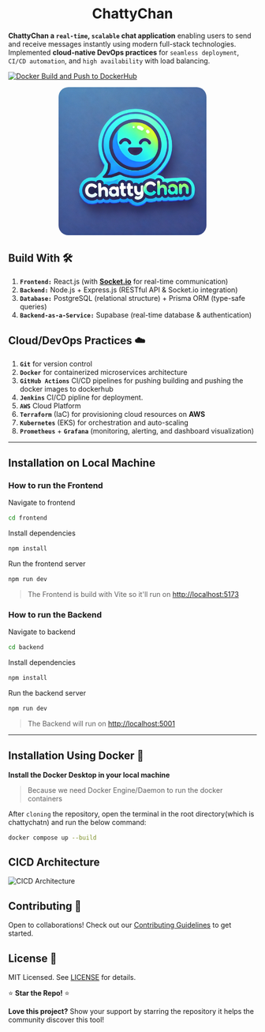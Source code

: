 <div align="center">
<h1>ChattyChan </h1>
</div>

**ChattyChan a `real-time`, `scalable` chat application** enabling users to send and receive messages instantly using modern full-stack technologies. Implemented **cloud-native DevOps practices** for `seamless deployment`,` CI/CD automation`, and `high availability` with load balancing.

[![Docker Build and Push to DockerHub](https://github.com/Suraj-kumar00/ChattyChan/actions/workflows/docker-build.yaml/badge.svg?branch=main)](https://github.com/Suraj-kumar00/ChattyChan/actions/workflows/docker-build.yaml)

<div align="center">

  <img src="frontend/public/chattychan.svg" alt="chattychan" width="300" height="300" style="border-radius: 20px;">
</div>

## **Build With** 🛠️

1. **`Frontend:`** React.js (with [**Socket.io**](http://socket.io/) for real-time communication)
2. **`Backend:`** Node.js + Express.js (RESTful API & Socket.io integration)
3. **`Database:`** PostgreSQL (relational structure) + Prisma ORM (type-safe queries)
4. **`Backend-as-a-Service:`** Supabase (real-time database & authentication)

## **Cloud/DevOps Practices** ☁️

1. **`Git`** for version control
2. **`Docker`** for containerized microservices architecture
3. **`GitHub Actions`** CI/CD pipelines for pushing building and pushing the docker images to dockerhub
4. **`Jenkins`** CI/CD pipline for deployment.
5. **`AWS`** Cloud Platform
6. **`Terraform`** (IaC) for provisioning cloud resources on **AWS**
7. **`Kubernetes`** (EKS) for orchestration and auto-scaling
8. **`Prometheus`** + **`Grafana`** (monitoring, alerting, and dashboard visualization)

---

## **Installation on Local Machine**

### **How to run the Frontend**

Navigate to frontend

```bash
cd frontend
```

Install dependencies

```bash
npm install
```

Run the frontend server

```bash
npm run dev
```

> The Frontend is build with Vite so it'll run on [http://localhost:5173](http://localhost:5173)

### **How to run the Backend**

Navigate to backend

```bash
cd backend
```

Install dependencies

```bash
npm install
```

Run the backend server

```bash
npm run dev
```

> The Backend will run on [http://localhost:5001](http://localhost:5001)

---

## **Installation Using Docker** 🐳

**Install the Docker Desktop in your local machine**

> Because we need Docker Engine/Daemon to run the docker containers

After `cloning` the repository, open the terminal in the root directory(which is chattychatn) and run the below command:

```bash
docker compose up --build
```

## CICD Architecture
![CICD Architecture]()








## **Contributing** 🤝

Open to collaborations! Check out our [Contributing Guidelines](./CONTRIBUTING.MD) to get started.

## **License** 📜

MIT Licensed. See [LICENSE](./LICENSE) for details.

⭐ **Star the Repo!** ⭐

**Love this project?** Show your support by starring the repository it helps the community discover this tool!
